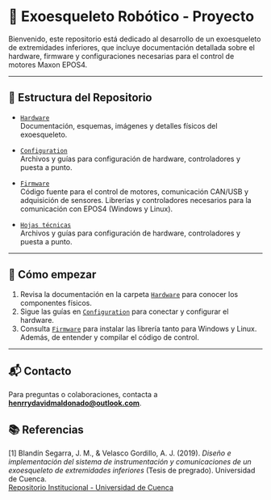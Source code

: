 # 🤖 Exoesqueleto Robótico - Proyecto

Bienvenido, este repositorio está dedicado al desarrollo de un exoesqueleto de extremidades inferiores, que incluye documentación detallada sobre el hardware, firmware y configuraciones necesarias para el control de motores Maxon EPOS4.

---

## 📂 Estructura del Repositorio

- [`Hardware`](./Hardware)  
  Documentación, esquemas, imágenes y detalles físicos del exoesqueleto.

- [`Configuration`](./Configuration)  
  Archivos y guías para configuración de hardware, controladores y puesta a punto.

- [`Firmware`](./Firmware)  
  Código fuente para el control de motores, comunicación CAN/USB y adquisición de sensores.
  Librerías y controladores necesarios para la comunicación con EPOS4 (Windows y Linux).

- [`Hojas técnicas`](./Docs)  
  Archivos y guías para configuración de hardware, controladores y puesta a punto.

---

## 📖 Cómo empezar

1. Revisa la documentación en la carpeta [`Hardware`](./Hardware) para conocer los componentes físicos.  
3. Sigue las guías en [`Configuration`](./Configuration) para conectar y configurar el hardware.  
4. Consulta [`Firmware`](./Firmware) para instalar las librería tanto para Windows y Linux. Además, de entender y compilar el código de control.

---

## 📬 Contacto

Para preguntas o colaboraciones, contacta a **henrrydavidmaldonado@outlook.com**.


## 📚 Referencias

[1] Blandín Segarra, J. M., & Velasco Gordillo, A. J. (2019). *Diseño e implementación del sistema de instrumentación y comunicaciones de un exoesqueleto de extremidades inferiores* (Tesis de pregrado). Universidad de Cuenca.  
[Repositorio Institucional - Universidad de Cuenca](http://dspace.ucuenca.edu.ec/handle/123456789/32409)